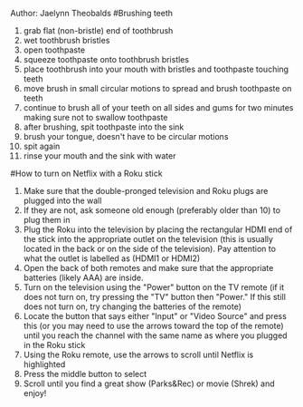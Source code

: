 Author: Jaelynn Theobalds
#Brushing teeth

1. grab flat (non-bristle) end of toothbrush
2. wet toothbrush bristles
2. open toothpaste
3. squeeze toothpaste onto toothbrush bristles
4. place toothbrush into your mouth with bristles and toothpaste touching teeth
5. move brush in small circular motions to spread and brush toothpaste on teeth
6. continue to brush all of your teeth on all sides and gums for two minutes
    making sure not to swallow toothpaste
7. after brushing, spit toothpaste into the sink
8. brush your tongue, doesn't have to be circular motions
9. spit again
10. rinse your mouth and the sink with water


#How to turn on Netflix with a Roku stick

1. Make sure that the double-pronged television and Roku plugs are plugged into
    the wall
2. If they are not, ask someone old enough (preferably older than 10) to plug
    them in
3. Plug the Roku into the television by placing the rectangular HDMI end of the
    stick into the appropriate outlet on the television (this is usually located
    in the back or on the side of the television). Pay attention to what the
    outlet is labelled as (HDMI1 or HDMI2)
4. Open the back of both remotes and make sure that the appropriate batteries
    (likely AAA) are inside.
5. Turn on the television using the "Power" button on the TV remote (if it does
    not turn on, try pressing the "TV" button then "Power." If this still does
    not turn on, try changing the batteries of the remote)
5. Locate the button that says either "Input" or "Video Source" and press this
    (or you may need to use the arrows toward the top of the remote) until you
    reach the channel with the same name as where you plugged in the Roku stick
6. Using the Roku remote, use the arrows to scroll until Netflix is highlighted
7. Press the middle button to select
8. Scroll until you find a great show (Parks&Rec) or movie (Shrek) and enjoy!
